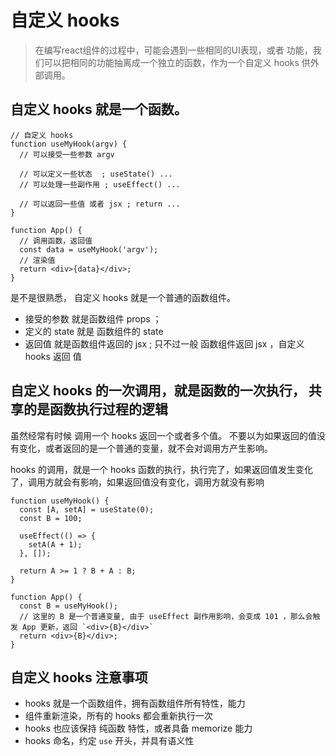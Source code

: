# 自定义 hooks 

> 在编写react组件的过程中，可能会遇到一些相同的UI表现，或者 功能，我们可以把相同的功能抽离成一个独立的函数，作为一个自定义 hooks 供外部调用。


## 自定义 hooks 就是一个函数。

```
// 自定义 hooks
function useMyHook(argv) {
  // 可以接受一些参数 argv

  // 可以定义一些状态  ; useState() ...
  // 可以处理一些副作用 ; useEffect() ...

  // 可以返回一些值 或者 jsx ; return ...
}

function App() {
  // 调用函数，返回值
  const data = useMyHook('argv');
  // 渲染值
  return <div>{data}</div>;
}
```

是不是很熟悉， 自定义 hooks 就是一个普通的函数组件。 

- 接受的参数 就是函数组件 props ；
- 定义的 state 就是 函数组件的 state
- 返回值 就是函数组件返回的 jsx ; 只不过一般 函数组件返回 jsx ，自定义 hooks 返回 值


## 自定义 hooks 的一次调用，就是函数的一次执行， 共享的是函数执行过程的逻辑

虽然经常有时候 调用一个 hooks 返回一个或者多个值。 不要以为如果返回的值没有变化，或者返回的是一个普通的变量，就不会对调用方产生影响。

hooks 的调用，就是一个 hooks 函数的执行，执行完了，如果返回值发生变化了，调用方就会有影响，如果返回值没有变化，调用方就没有影响

```
function useMyHook() {
  const [A, setA] = useState(0);
  const B = 100;

  useEffect(() => {
    setA(A + 1);
  }, []);

  return A >= 1 ? B + A : B;
}

function App() {
  const B = useMyHook();
  // 这里的 B 是一个普通变量, 由于 useEffect 副作用影响，会变成 101 ，那么会触发 App 更新，返回 `<div>{B}</div>`
  return <div>{B}</div>;
}
```

## 自定义 hooks 注意事项

- hooks 就是一个函数组件，拥有函数组件所有特性，能力
- 组件重新渲染，所有的 hooks 都会重新执行一次
- hooks 也应该保持 纯函数 特性，或者具备 memorize 能力
- hooks 命名，约定 `use` 开头，并具有语义性